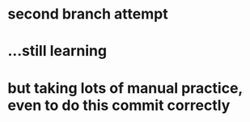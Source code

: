 # second branch attempt

# ...still learning

# but taking lots of manual practice, even to do this commit correctly
